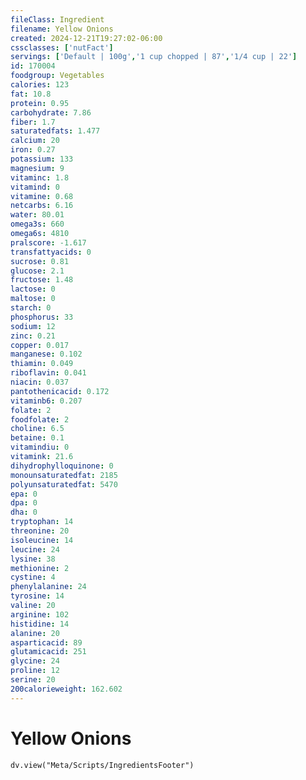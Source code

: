 ```yaml
---
fileClass: Ingredient
filename: Yellow Onions
created: 2024-12-21T19:27:02-06:00
cssclasses: ['nutFact']
servings: ['Default | 100g','1 cup chopped | 87','1/4 cup | 22']
id: 170004
foodgroup: Vegetables
calories: 123
fat: 10.8
protein: 0.95
carbohydrate: 7.86
fiber: 1.7
saturatedfats: 1.477
calcium: 20
iron: 0.27
potassium: 133
magnesium: 9
vitaminc: 1.8
vitamind: 0
vitamine: 0.68
netcarbs: 6.16
water: 80.01
omega3s: 660
omega6s: 4810
pralscore: -1.617
transfattyacids: 0
sucrose: 0.81
glucose: 2.1
fructose: 1.48
lactose: 0
maltose: 0
starch: 0
phosphorus: 33
sodium: 12
zinc: 0.21
copper: 0.017
manganese: 0.102
thiamin: 0.049
riboflavin: 0.041
niacin: 0.037
pantothenicacid: 0.172
vitaminb6: 0.207
folate: 2
foodfolate: 2
choline: 6.5
betaine: 0.1
vitamindiu: 0
vitamink: 21.6
dihydrophylloquinone: 0
monounsaturatedfat: 2185
polyunsaturatedfat: 5470
epa: 0
dpa: 0
dha: 0
tryptophan: 14
threonine: 20
isoleucine: 14
leucine: 24
lysine: 38
methionine: 2
cystine: 4
phenylalanine: 24
tyrosine: 14
valine: 20
arginine: 102
histidine: 14
alanine: 20
asparticacid: 89
glutamicacid: 251
glycine: 24
proline: 12
serine: 20
200calorieweight: 162.602
---
```


# Yellow Onions

```dataviewjs
dv.view("Meta/Scripts/IngredientsFooter")
```